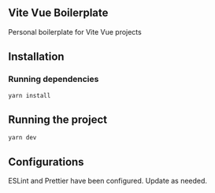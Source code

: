 ## Vite Vue Boilerplate
Personal boilerplate for Vite Vue projects

## Installation

### Running dependencies
```yarn install```

## Running the project
```yarn dev```

## Configurations
ESLint and Prettier have been configured. Update as needed.


